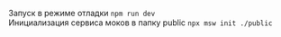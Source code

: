Запуск в режиме отладки `npm run dev`  
Инициализация сервиса моков в папку public `npx msw init ./public`